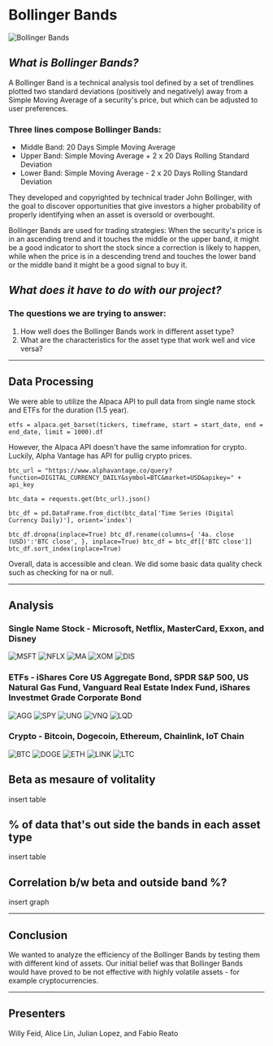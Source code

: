 # **Bollinger Bands**
![Bollinger Bands](graphs/bollingerbands.jpg)
## *What is Bollinger Bands?*
A Bollinger Band is a technical analysis tool defined by a set of trendlines plotted two standard deviations (positively and negatively) away from a Simple Moving Average of a security's price, but which can be adjusted to user preferences.
### Three lines compose Bollinger Bands:
- Middle Band: 20 Days Simple Moving Average
- Upper Band: Simple Moving Average + 2 x 20 Days Rolling Standard Deviation
- Lower Band: Simple Moving Average - 2 x 20 Days Rolling Standard Deviation

They developed and copyrighted by technical trader John Bollinger, with the goal to discover opportunities that give investors a higher probability of properly identifying when an asset is oversold or overbought.

Bollinger Bands are used for trading strategies: When the security's price is in an ascending trend and it touches the middle or the upper band, it might be a good indicator to short the stock since a correction is likely to happen, while when the price is in a descending trend and touches the lower band or the middle band it might be a good signal to buy it. 

## *What does it have to do with our project?*
### The questions we are trying to answer: 
1. How well does the Bollinger Bands work in different asset type?
2. What are the characteristics for the asset type that work well and vice versa?

---

## Data Processing
We were able to utilize the Alpaca API to pull data from single name stock and ETFs for the duration (1.5 year). 

`etfs = alpaca.get_barset(tickers, timeframe, start = start_date, end = end_date, limit = 1000).df`

However, the Alpaca API doesn't have the same infomration for crypto. Luckily, Alpha Vantage has API for pullig crypto prices. 

`btc_url = "https://www.alphavantage.co/query?function=DIGITAL_CURRENCY_DAILY&symbol=BTC&market=USD&apikey=" + api_key`

`btc_data = requests.get(btc_url).json()`

`btc_df = pd.DataFrame.from_dict(btc_data['Time Series (Digital Currency Daily)'], orient='index')`

`btc_df.dropna(inplace=True)
btc_df.rename(columns={
    '4a. close (USD)':'BTC close',
}, inplace=True)
btc_df = btc_df[['BTC close']]
btc_df.sort_index(inplace=True)`

Overall, data is accessible and clean. We did some basic data quality check such as checking for na or null. 

---

## Analysis
### Single Name Stock - Microsoft, Netflix, MasterCard, Exxon, and Disney
![MSFT](graphs/msft.jpg) 
![NFLX](graphs/nflx.jpg)
![MA](graphs/ma.jpg)
![XOM](graphs/xom.jpg)
![DIS](graphs/dis.jpg)
### ETFs - iShares Core US Aggregate Bond, SPDR S&P 500, US Natural Gas Fund, Vanguard Real Estate Index Fund, iShares Investmet Grade Corporate Bond
![AGG](graphs/agg.jpg) 
![SPY](graphs/spy.jpg)
![UNG](graphs/ung.jpg)
![VNQ](graphs/vnq.jpg)
![LQD](graphs/lqd.jpg)
### Crypto - Bitcoin, Dogecoin, Ethereum, Chainlink, IoT Chain
![BTC](graphs/btc.jpg) 
![DOGE](graphs/doge.jpg)
![ETH](graphs/eth.jpg)
![LINK](graphs/link.jpg)
![LTC](graphs/ltc.jpg)

## Beta as mesaure of volitality
insert table

## % of data that's out side the bands in each asset type
insert table

## Correlation b/w beta and outside band %?
insert graph

---

## Conclusion
We wanted to analyze the efficiency of the Bollinger Bands by testing them with different kind of assets. Our initial belief was that Bollinger Bands would have proved to be not effective with highly volatile assets - for example cryptocurrencies. 

---
## Presenters
Willy Feid, Alice Lin, Julian Lopez, and Fabio Reato 


